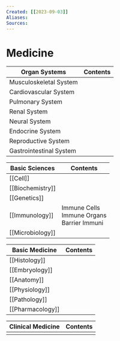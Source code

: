 ```yaml
---
Created: [[2023-09-03]]
Aliases: 
Sources: 
---
```

# Medicine

| Organ Systems           | Contents |
| ----------------------- | -------- |
| Musculoskeletal System  |          |
| Cardiovascular System   |          |
| Pulmonary System        |          |
| Renal System            |          |
| Neural System           |          |
| Endocrine System        |          |
| Reproductive System     |          |
| Gastrointestinal System |          |

| Basic Sciences   | Contents                      |
| ---------------- | ----------------------------- |
| [[Cell]]         |                               |
| [[Biochemistry]] |                               |
| [[Genetics]]     |                               |
| [[Immunology]]   | Immune Cells<br>Immune Organs<br>Barrier Immuni |
| [[Microbiology]] |                               |

| Basic Medicine   | Contents |
| ---------------- | -------- |
| [[Histology]]    |          |
| [[Embryology]]   |          |
| [[Anatomy]]      |          |
| [[Physiology]]   |          |
| [[Pathology]]    |          |
| [[Pharmacology]] |          |

| Clinical Medicine | Contents |
| ----------------- | -------- |
|                   |          |


